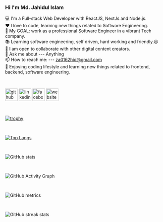 
### Hi I'm Md. Jahidul Islam 

 💻 I'm a Full-stack Web Developer with ReactJS, NextJs and Node.js.  
 ❤️ I love to code, learning new things related to Software Engineering.  
 🔌 My GOAL: work as a professional Software Engineer in a vibrant Tech company.  
 📚 Learning software engineering, self driven, hard working and friendly.😃  
 👯 I am open to collaborate with other digital content creators.  
 💬 Ask me about --- Anything   
 📫 How to reach me: --- za0162hid@gmail.com  
 🌷 Enjoying coding lifestyle and learning new things related to frontend, backend, software engineering.  

</br>

[<img src='https://cdn.jsdelivr.net/npm/simple-icons@3.0.1/icons/github.svg' alt='github' height='40'>](https://github.com/https://github.com/jahid777)  [<img src='https://cdn.jsdelivr.net/npm/simple-icons@3.0.1/icons/linkedin.svg' alt='linkedin' height='40'>](https://www.linkedin.com/in/https://www.linkedin.com/in/md-jahidul-islam-9578941a6/)  [<img src='https://cdn.jsdelivr.net/npm/simple-icons@3.0.1/icons/facebook.svg' alt='facebook' height='40'>](https://www.facebook.com/https://www.facebook.com/zahid.hassain.51/)  [<img src='https://cdn.jsdelivr.net/npm/simple-icons@3.0.1/icons/icloud.svg' alt='website' height='40'>](https://web-portfolio-jahid.netlify.app/) 

</br>

[![trophy](https://github-profile-trophy.vercel.app/?username=jahid777)](https://github.com/ryo-ma/github-profile-trophy)

</br>

[![Top Langs](https://github-readme-stats.vercel.app/api/top-langs/?username=jahid777)](https://github.com/anuraghazra/github-readme-stats)

</br>

![GitHub stats](https://github-readme-stats.vercel.app/api?username=jahid777&show_icons=true)  

</br>

![GitHub Activity Graph](https://activity-graph.herokuapp.com/graph?username=jahid777)  

</br>

![GitHub metrics](https://metrics.lecoq.io/jahid777)  

</br>

![GitHub streak stats](https://github-readme-streak-stats.herokuapp.com/?user=jahid777)  

